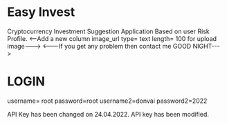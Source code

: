 # Easy Invest

Cryptocurrency Investment Suggestion Application Based on user Risk Profile.
<--Add a new column   image_url   type= text  length= 100    for upload image--->
<---If you get any problem then contact me GOOD NIGHT--->

# LOGIN

username= root
password=root
username2=donvai
password2=2022


API Key has been changed on 24.04.2022. API key has been modified.
